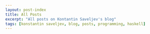 ```yaml
---
layout: post-index
title: All Posts
excerpt: "All posts on Kontantin Saveljev's blog"
tags: [konstantin saveljev, blog, posts, programming, haskell]
---
```

